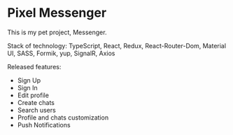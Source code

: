 # Pixel Messenger

This is my pet project, Messenger.

Stack of technology: TypeScript, React, Redux, React-Router-Dom, Material UI, SASS, Formik, yup, SignalR, Axios

Released features:

* Sign Up
* Sign In
* Edit profile
* Create chats
* Search users
* Profile and chats customization
* Push Notifications
